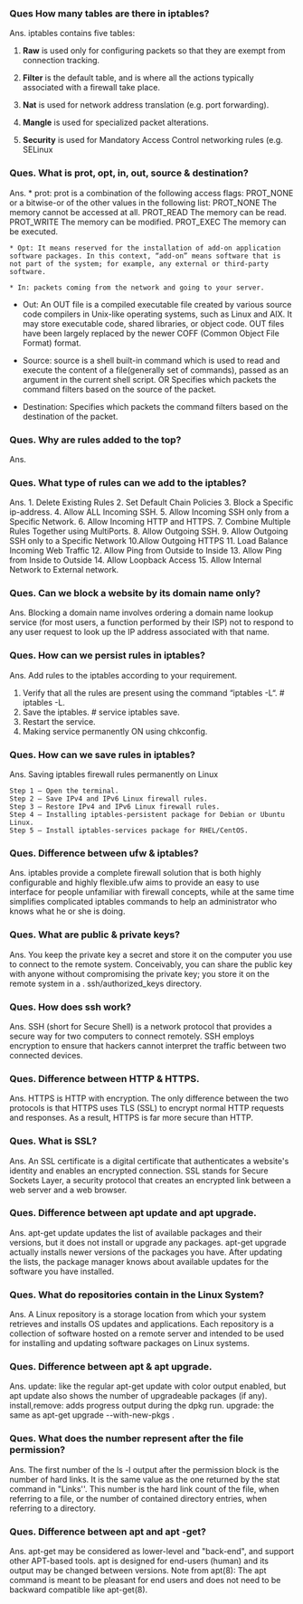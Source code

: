 ### Ques How many tables are there in iptables?

Ans. iptables contains five tables:

1. **Raw** is used only for configuring packets so that they are exempt from connection tracking.

2. **Filter** is the default table, and is where all the actions typically associated with a firewall take place.

3. **Nat** is used for network address translation (e.g. port forwarding).

4. **Mangle** is used for specialized packet alterations.

5. **Security** is used for Mandatory Access Control networking rules (e.g. SELinux


### Ques. What is prot, opt, in, out, source & destination?

Ans. * prot: prot is a combination of the following access flags: PROT_NONE or a bitwise-or of the other values in the following list: PROT_NONE The memory cannot be accessed at all. PROT_READ The memory can be read. PROT_WRITE The memory can be modified. PROT_EXEC The memory can be executed.

    * Opt: It means reserved for the installation of add-on application software packages. In this context, “add-on” means software that is not part of the system; for example, any external or third-party software.

    * In: packets coming from the network and going to your server.

   * Out: An OUT file is a compiled executable file created by various source code compilers in Unix-like operating systems, such as Linux and AIX. It may store executable code, shared libraries, or object code. OUT files have been largely replaced by the newer COFF (Common Object File Format) format.

   * Source: source is a shell built-in command which is used to read and execute the content of a file(generally set of commands), passed as an argument in the current shell script. OR Specifies which packets the command filters based on the source of the packet.

   * Destination: Specifies which packets the command filters based on the destination of the packet.

### Ques. Why are rules added to the top?

Ans.  

### Ques. What type of rules can we add to the iptables?

Ans. 1. Delete Existing Rules
     2. Set Default Chain Policies 
     3. Block a Specific ip-address. 
     4. Allow ALL Incoming SSH.
     5. Allow Incoming SSH only from a Specific Network.
     6. Allow Incoming HTTP and HTTPS. 
     7. Combine Multiple Rules Together using MultiPorts. 
     8. Allow Outgoing SSH.
     9. Allow Outgoing SSH only to a Specific Network 
    10.Allow Outgoing HTTPS 
    11. Load Balance Incoming Web Traffic 
    12. Allow Ping from Outside to Inside 
    13. Allow Ping from Inside to Outside 
    14. Allow Loopback Access 
    15. Allow Internal Network to External network.


### Ques. Can we block a website by its domain name only?

Ans. Blocking a domain name involves ordering a domain name lookup service (for most users, a function performed by their ISP) not to respond to any user request to look up the IP address associated with that name.

### Ques. How can we persist rules in iptables?

Ans. Add rules to the iptables according to your requirement. 

1. Verify that all the rules are present using the command “iptables -L“. # iptables -L. 
2. Save the iptables. # service iptables save. 
3. Restart the service. 
4. Making service permanently ON using chkconfig.

### Ques. How can we save rules in iptables?

Ans. Saving iptables firewall rules permanently on Linux 

    Step 1 – Open the terminal. 
    Step 2 – Save IPv4 and IPv6 Linux firewall rules. 
    Step 3 – Restore IPv4 and IPv6 Linux firewall rules. 
    Step 4 – Installing iptables-persistent package for Debian or Ubuntu Linux. 
    Step 5 – Install iptables-services package for RHEL/CentOS.

### Ques. Difference between ufw & iptables?

Ans. iptables provide a complete firewall solution that is both highly configurable and highly flexible.ufw aims to provide an easy to use interface for people unfamiliar with firewall concepts, while at the same time simplifies complicated iptables commands to help an administrator who knows what he or she is doing.

### Ques. What are public & private keys?

Ans. You keep the private key a secret and store it on the computer you use to connect to the remote system. Conceivably, you can share the public key with anyone      without compromising the private key; you store it on the remote system in a . ssh/authorized_keys directory.

### Ques. How does ssh work?

Ans. SSH (short for Secure Shell) is a network protocol that provides a secure way for two computers to connect remotely. SSH employs encryption to ensure that       hackers cannot interpret the traffic between two connected devices.

### Ques. Difference between HTTP & HTTPS.

Ans. HTTPS is HTTP with encryption. The only difference between the two protocols is that HTTPS uses TLS (SSL) to encrypt normal HTTP requests and responses. As a      result, HTTPS is far more secure than HTTP.

### Ques. What is SSL?

Ans. An SSL certificate is a digital certificate that authenticates a website's identity and enables an encrypted connection. SSL stands for Secure Sockets Layer,      a security protocol that creates an encrypted link between a web server and a web browser.

### Ques. Difference between apt update and apt upgrade.

Ans. apt-get update updates the list of available packages and their versions, but it does not install or upgrade any packages. apt-get upgrade actually installs newer versions of the packages you have. After updating the lists, the package manager knows about available updates for the software you have installed.

### Ques. What do repositories contain in the Linux System?

Ans. A Linux repository is a storage location from which your system retrieves and installs OS updates and applications. Each repository is a collection of software hosted on a remote server and intended to be used for installing and updating software packages on Linux systems.

### Ques. Difference between apt & apt upgrade.

Ans. update: like the regular apt-get update with color output enabled, but apt update also shows the number of upgradeable packages (if any). install,remove: adds progress output during the dpkg run. upgrade: the same as apt-get upgrade --with-new-pkgs .

### Ques. What does the number represent after the file permission?

Ans. The first number of the ls -l output after the permission block is the number of hard links. It is the same value as the one returned by the stat command in    "Links''. This number is the hard link count of the file, when referring to a file, or the number of contained directory entries, when referring to a directory.

### Ques. Difference between apt and apt -get?

Ans. apt-get may be considered as lower-level and "back-end", and support other APT-based tools. apt is designed for end-users (human) and its output may be changed between versions. Note from apt(8): The apt command is meant to be pleasant for end users and does not need to be backward compatible like apt-get(8).

